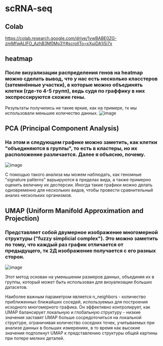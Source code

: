 # scRNA-seq
## Colab
https://colab.research.google.com/drive/1vwBABE0ZG-zmMfwALlFO_AzhB3M0Mo3Y#scrollTo=xXujDA1i5i7x
## heatmap
### После визуализации распределения генов на heatmap можно сделать вывод, что у нас есть несколько класстеров (затемнённые участки), в которые можно объединять клетки (где-то 4-5 групп), ведь судя по граффику в них экспрессируются схожие гены.
Результаты получились не такие яркие, как на примере, тк мы использовали меньшее количество данных.
![image](https://user-images.githubusercontent.com/61352475/168332364-fda233ce-ac20-4760-9b76-542e4b6fbf4e.png)
## PCA (Principal Component Analysis)
### На этом и следующем графике можно заметить, как клетки "объединяются в группы", то есть в кластеры, но их расположение различается. Далее я объясню, почему.
![image](https://user-images.githubusercontent.com/61352475/167832683-de5b0423-8b7e-4e7e-82b1-2d9bc90db9da.png)

С помощью такого анализа мы можем наблюдать, как геномные "signature patterns" варьируются в пределах вида, а также примерно оценить величину их десперсии. Иногда такие графики можно делать одновременно для нескольких видов, чтобы провести сравнительный анализ нескольких организмов.

## UMAP (Uniform Manifold Approximation and Projection)
### Представляет собой двумерное изображение многомерной структуры ("fuzzy simplicial complex"). Это можно заметить по тому, что каждый раз график отличается от предыдущего, тк 2Д изображение получается с его разных сторон.
![image](https://user-images.githubusercontent.com/61352475/167832721-3022a70c-0aff-4971-b43a-6f4e150454cb.png)

Этот метод основан на уменьшении размеров данных, объединяя их в группы, который может быть использован для визуализации больших датасетов.

Наиболее важным параметром является n_neighbors - количество приближенных ближайших соседей, используемых для построения исходного многомерного графика. Он эффективно контролирует, как UMAP балансирует локальную и глобальную структуру - низкие значения заставят UMAP больше сосредоточиться на локальной структуре, ограничивая количество соседних точек, учитываемых при анализе данных в больших измерениях, в то время как высокие значения подтолкнут UMAP к представлению структуры общей картины при потере мелких деталей.


